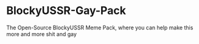 # BlockyUSSR-Gay-Pack
The Open-Source BlockyUSSR Meme Pack, where you can help make this more and more shit and gay
